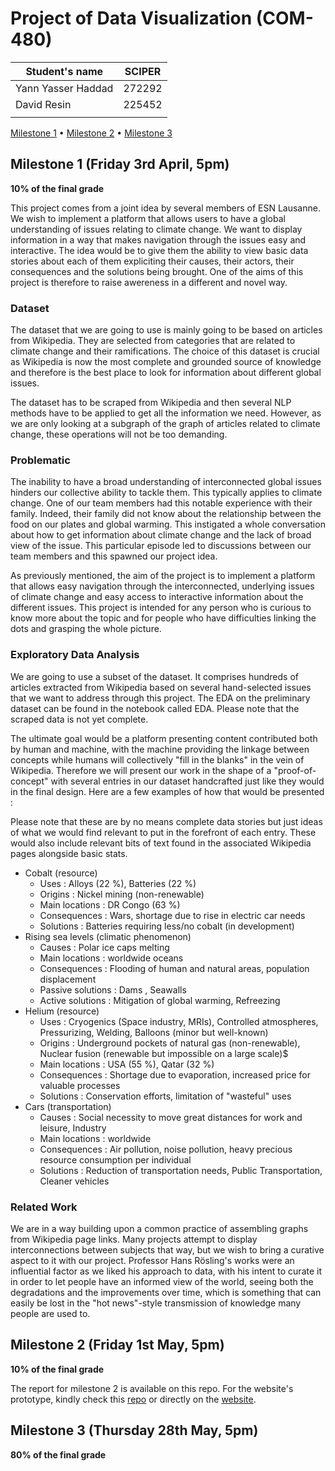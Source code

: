 # Project of Data Visualization (COM-480)

| Student's name | SCIPER |
| -------------- | ------ |
| Yann Yasser Haddad | 272292 |
| David Resin | 225452 |
| | |

[Milestone 1](#milestone-1-friday-3rd-april-5pm) • [Milestone 2](#milestone-2-friday-1st-may-5pm) • [Milestone 3](#milestone-3-thursday-28th-may-5pm)

## Milestone 1 (Friday 3rd April, 5pm)

**10% of the final grade**

This project comes from a joint idea by several members of ESN Lausanne. We wish to implement a platform that allows users to have a global understanding of issues relating to climate change. We want to display information in a way that makes navigation through the issues easy and interactive. The idea would be to give them the ability to view basic data stories about each of them expliciting their causes, their actors, their consequences and the solutions being brought. One of the aims of this project is therefore to raise awereness in a different and novel way.

### Dataset
The dataset that we are going to use is mainly going to be based on articles from Wikipedia. They are selected from categories that are related to climate change and their ramifications. The choice of this dataset is crucial as Wikipedia is now the most complete and grounded source of knowledge and therefore is the best place to look for information about different global issues.

The dataset has to be scraped from Wikipedia and then several NLP methods have to be applied to get all the information we need. However, as we are only looking at a subgraph of the graph of articles related to climate change, these operations will not be too demanding.

### Problematic
The inability to have a broad understanding of interconnected global issues hinders our collective ability to tackle them. This typically applies to climate change. One of our team members had this notable experience with their family. Indeed, their family did not know about the relationship between the food on our plates and global warming. This instigated a whole conversation about how to get information about climate change and the lack of broad view of the issue. This particular episode led to discussions between our team members and this spawned our project idea.

As previously mentioned, the aim of the project is to implement a platform that allows easy navigation through the interconnected, underlying issues of climate change and easy access to interactive information about the different issues. This project is intended for any person who is curious to know more about the topic and for people who have difficulties linking the dots and grasping the whole picture.

### Exploratory Data Analysis
We are going to use a subset of the dataset. It comprises hundreds of articles extracted from Wikipedia based on several hand-selected issues that we want to address through this project. The EDA on the preliminary dataset can be found in the notebook called EDA. Please note that the scraped data is not yet complete.

The ultimate goal would be a platform presenting content contributed both by human and machine, with the machine providing the linkage between concepts while humans will collectively "fill in the blanks" in the vein of Wikipedia. Therefore we will present our work in the shape of a "proof-of-concept" with several entries in our dataset handcrafted just like they would in the final design. Here are a few examples of how that would be presented :

Please note that these are by no means complete data stories but just ideas of what we would find relevant to put in the forefront of each entry. These would also include relevant bits of text found in the associated Wikipedia pages alongside basic stats.

- Cobalt (resource)
  - Uses : Alloys (22 %), Batteries (22 %)
  - Origins : Nickel mining (non-renewable)
  - Main locations : DR Congo (63 %)
  - Consequences : Wars, shortage due to rise in electric car needs
  - Solutions : Batteries requiring less/no cobalt (in development)
- Rising sea levels (climatic phenomenon)
  - Causes : Polar ice caps melting
  - Main locations : worldwide oceans
  - Consequences : Flooding of human and natural areas, population displacement
  - Passive solutions : Dams , Seawalls
  - Active solutions : Mitigation of global warming, Refreezing
- Helium (resource)
  - Uses : Cryogenics (Space industry, MRIs), Controlled atmospheres, Pressurizing, Welding, Balloons (minor but well-known)
  - Origins : Underground pockets of natural gas (non-renewable), Nuclear fusion (renewable but impossible on a large scale)$
  - Main locations : USA (55 %), Qatar (32 %)
  - Consequences : Shortage due to evaporation, increased price for valuable processes
  - Solutions : Conservation efforts, limitation of "wasteful" uses
- Cars (transportation)
  - Causes : Social necessity to move great distances for work and leisure, Industry
  - Main locations : worldwide
  - Consequences : Air pollution, noise pollution, heavy precious resource consumption per individual
  - Solutions : Reduction of transportation needs, Public Transportation, Cleaner vehicles

### Related Work
We are in a way building upon a common practice of assembling graphs from Wikipedia page links. Many projects attempt to display interconnections between subjects that way, but we wish to bring a curative aspect to it with our project. Professor Hans Rösling's works were an influential factor as we liked his approach to data, with his intent to curate it in order to let people have an informed view of the world, seeing both the degradations and the improvements over time, which is something that can easily be lost in the "hot news"-style transmission of knowledge many people are used to.

## Milestone 2 (Friday 1st May, 5pm)

**10% of the final grade**

The report for milestone 2 is available on this repo. For the website's prototype, kindly check this [repo](https://github.com/climatemaze/climatemaze.github.io) or directly on the [website](https://climatemaze.github.io/).


## Milestone 3 (Thursday 28th May, 5pm)

**80% of the final grade**

